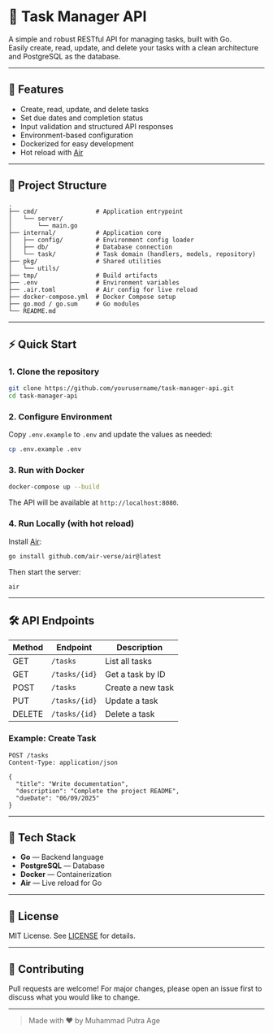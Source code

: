 # 📝 Task Manager API

A simple and robust RESTful API for managing tasks, built with Go.  
Easily create, read, update, and delete your tasks with a clean architecture and PostgreSQL as the database.

---

## 🚀 Features

- Create, read, update, and delete tasks
- Set due dates and completion status
- Input validation and structured API responses
- Environment-based configuration
- Dockerized for easy development
- Hot reload with [Air](https://github.com/air-verse/air)

---

## 📁 Project Structure

```
.
├── cmd/                # Application entrypoint
│   └── server/
│       └── main.go
├── internal/           # Application core
│   ├── config/         # Environment config loader
│   ├── db/             # Database connection
│   └── task/           # Task domain (handlers, models, repository)
├── pkg/                # Shared utilities
│   └── utils/
├── tmp/                # Build artifacts
├── .env                # Environment variables
├── .air.toml           # Air config for live reload
├── docker-compose.yml  # Docker Compose setup
├── go.mod / go.sum     # Go modules
└── README.md
```

---

## ⚡️ Quick Start

### 1. Clone the repository

```sh
git clone https://github.com/yourusername/task-manager-api.git
cd task-manager-api
```

### 2. Configure Environment

Copy `.env.example` to `.env` and update the values as needed:

```sh
cp .env.example .env
```

### 3. Run with Docker

```sh
docker-compose up --build
```

The API will be available at `http://localhost:8080`.

### 4. Run Locally (with hot reload)

Install [Air](https://github.com/cosmtrek/air):

```sh
go install github.com/air-verse/air@latest
```

Then start the server:

```sh
air
```

---

## 🛠️ API Endpoints

| Method | Endpoint      | Description       |
| ------ | ------------- | ----------------- |
| GET    | `/tasks`      | List all tasks    |
| GET    | `/tasks/{id}` | Get a task by ID  |
| POST   | `/tasks`      | Create a new task |
| PUT    | `/tasks/{id}` | Update a task     |
| DELETE | `/tasks/{id}` | Delete a task     |

### Example: Create Task

```http
POST /tasks
Content-Type: application/json

{
  "title": "Write documentation",
  "description": "Complete the project README",
  "dueDate": "06/09/2025"
}
```

---

## 🧩 Tech Stack

- **Go** — Backend language
- **PostgreSQL** — Database
- **Docker** — Containerization
- **Air** — Live reload for Go

---

## 📄 License

MIT License. See [LICENSE](LICENSE) for details.

---

## 🙌 Contributing

Pull requests are welcome! For major changes, please open an issue first to discuss what you would like to change.

---

> Made with ❤️ by Muhammad Putra Age
